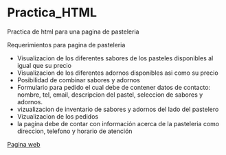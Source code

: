 # Practica_HTML
Practica de html para una pagina de pasteleria

Requerimientos para pagina de pasteleria
+ Visualizacion de los diferentes sabores de los pasteles disponibles al igual que su precio
+ Visualizacion de los diferentes adornos disponibles asi como su precio
+ Posibilidad de combinar sabores y adornos
+ Formulario para pedido el cual debe de contener datos de 
contacto: nombre, tel, email, descripcion del pastel, seleccion de sabores y adornos.
+ vizualizacion de inventario de sabores y adornos del lado del pastelero
+ Vizualizacion de los pedidos
+ la pagina debe de contar con información acerca de la pasteleria como direccion, telefono y horario de atención

<a href="https://aldairmontano.github.io/Practica_HTML/">Pagina web</a>

